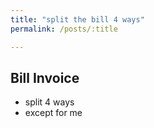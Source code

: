 ```yaml
---
title: "split the bill 4 ways"
permalink: /posts/:title

---
```


## Bill Invoice

- split 4 ways
- except for me
